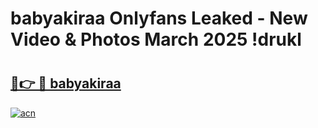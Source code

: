 # babyakiraa Onlyfans Leaked - New Video & Photos March 2025 !drukl

# <h2><a href="https://i5kkwn.iuczelnia.edu.pl?title=babyakiraa&ref=drukl">🔗👉 🔴 babyakiraa</a></h2>

[![acn](https://github.com/user-attachments/assets/0f9c940e-d8b0-45ae-aac7-cd30a18b3e1c)](https://i5kkwn.iuczelnia.edu.pl?title=babyakiraa&ref=drukl)

